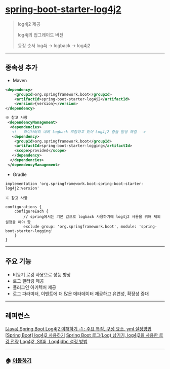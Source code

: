 # [spring-boot-starter-log4j2](https://mvnrepository.com/artifact/org.springframework.boot/spring-boot-starter-log4j2)

> log4j2 제공
>
> log4j의 업그레이드 버전
>
> 등장 순서 log4j -> logback -> log4j2

---

## 종속성 추가

* Maven

```xml
<dependency>
    <groupId>org.springframework.boot</groupId>
    <artifactId>spring-boot-starter-log4j2</artifactId>
    <version>{version}</version>
</dependency>
```

```xml
※ 참고 사항
 <dependencyManagement>
  <dependencies>
   <!-- 라이브러리 내에 logback 포함하고 있어 Log4j2 충돌 발생 해결 -->
   <dependency>
    <groupId>org.springframework.boot</groupId>
    <artifactId>spring-boot-starter-logging</artifactId>
    <scope>provided</scope>
   </dependency>
  </dependencies>
 </dependencyManagement>
```

* Gradle

```Gradle
implementation 'org.springframework.boot:spring-boot-starter-log4j2:version'
```

```Gradle
※ 참고 사항

configurations {
    configureEach {
        // spring에서는 기본 값으로 logback 사용하기에 log4j2 사용을 위해 제외 설정을 해야 함
        exclude group: 'org.springframework.boot', module: 'spring-boot-starter-logging'
    }
}
```

---

## 주요 기능

* 비동기 로깅 사용으로 성능 향상
* 로그 필터링 제공
* 플러그인 아키텍처 제공
* 로그 파라미터, 이벤트에 더 많은 메타데이터 제공하고 유연성, 확장성 증대

---

## 레퍼런스

[[Java] Spring Boot Log4j2 이해하기 -1 : 주요 특징, 구성 요소, yml 설정방법](https://adjh54.tistory.com/388)
[[Spring Boot] log4j2 사용하기](https://velog.io/@shinyeji28/Spring-Boot-log4j2-%EC%82%AC%EC%9A%A9%ED%95%98%EA%B8%B0)
[Spring Boot 로그(Log) 남기기, log4j2을 사용한 로깅 전략](https://yeo-computerclass.tistory.com/552)
[Log4j2, Slf4j, Log4jdbc 설정 방법](https://velog.io/@deannn/Log4j2-Slf4j-Log4jdbc-%EC%84%A4%EC%A0%95-%EB%B0%A9%EB%B2%95)

---

### 🏠 [이동하기](../../../README.md)
